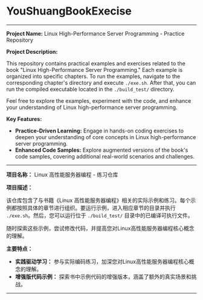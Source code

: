 # YouShuangBookExecise
---

**Project Name:** Linux High-Performance Server Programming - Practice Repository

**Project Description:**

This repository contains practical examples and exercises related to the book "Linux High-Performance Server Programming." Each example is organized into specific chapters. To run the examples, navigate to the corresponding chapter's directory and execute `./exe.sh`. After that, you can run the compiled executable located in the `./build_test/` directory. 

Feel free to explore the examples, experiment with the code, and enhance your understanding of Linux high-performance server programming.

**Key Features:**

- **Practice-Driven Learning:** Engage in hands-on coding exercises to deepen your understanding of core concepts in Linux high-performance server programming.
- **Enhanced Code Samples:** Explore augmented versions of the book's code samples, covering additional real-world scenarios and challenges.

---

**项目名称：** Linux 高性能服务器编程 - 练习仓库

**项目描述：**

该仓库包含了与书籍《Linux 高性能服务器编程》相关的实际示例和练习。每个示例都按照具体的章节进行组织。要运行示例，进入相应章节的目录并执行 `./exe.sh`。然后，您可以运行位于 `./build_test/` 目录中的已编译可执行文件。

随时探索这些示例，尝试修改代码，并提高您对Linux高性能服务器编程核心概念的理解。

**主要特点：**

- **实践驱动学习：** 参与实际编码练习，加深您对Linux高性能服务器编程核心概念的理解。
- **增强版代码示例：** 探索书中示例代码的增强版本，涵盖了额外的真实场景和挑战。

---


